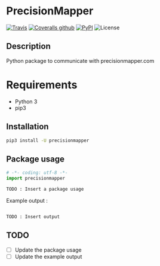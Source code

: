 # PrecisionMapper

[![Travis](https://img.shields.io/travis/tducret/precisionmapper-python.svg)](https://travis-ci.org/tducret/precisionmapper-python)
[![Coveralls github](https://img.shields.io/coveralls/github/tducret/precisionmapper-python.svg)](https://coveralls.io/github/tducret/precisionmapper-python)
[![PyPI](https://img.shields.io/pypi/v/precisionmapper.svg)](https://pypi.org/project/precisionmapper/)
![License](https://img.shields.io/github/license/tducret/precisionmapper-python.svg)

## Description

Python package to communicate with precisionmapper.com

# Requirements

- Python 3
- pip3

## Installation

```bash
pip3 install -U precisionmapper
```

## Package usage

```python
# -*- coding: utf-8 -*-
import precisionmapper

TODO : Insert a package usage
```

Example output :

```bash

TODO : Insert output
```

## TODO

- [ ] Update the package usage
- [ ] Update the example output